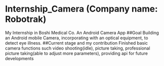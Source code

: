 # Internship_Camera (Company name: Robotrak)
My Internship in Boshi Medical Co. An Android Camera App
##Goal
Building an Android mobile Camera, incorporating with an optical equipment, to detect eye illness.
##Current stage and my contribution
Finished basic camera functions such video shooting(idle), picture taking, professional picture taking(able to adjust more parameters), providing api for future developments
